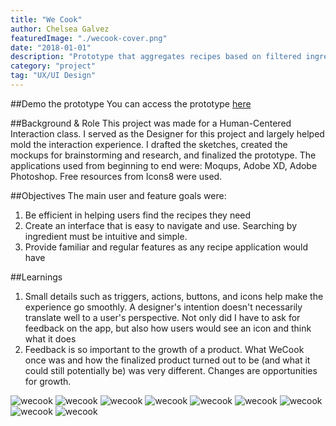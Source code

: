 ```yaml
---
title: "We Cook"
author: Chelsea Galvez
featuredImage: "./wecook-cover.png"
date: "2018-01-01"
description: "Prototype that aggregates recipes based on filtered ingredients"
category: "project"
tag: "UX/UI Design"
---
```


##Demo the prototype
You can access the prototype [here](https://xd.adobe.com/view/81ac2414-fd5c-40cb-b41d-19186cab0baf/)

##Background & Role
This project was made for a Human-Centered Interaction class. I served as the Designer for this project and largely helped mold the interaction experience. I drafted the sketches, created the mockups for brainstorming and research, and finalized the prototype.
The applications used from beginning to end were: Moqups, Adobe XD, Adobe Photoshop. Free resources from Icons8 were used.

##Objectives
The main user and feature goals were:

1. Be efficient in helping users find the recipes they need
2. Create an interface that is easy to navigate and use. Searching by ingredient must be intuitive and simple.
3. Provide familiar and regular features as any recipe application would have

##Learnings

1. Small details such as triggers, actions, buttons, and icons help make the experience go smoothly. A designer's intention doesn't necessarily translate well to a user's perspective. Not only did I have to ask for feedback on the app, but also how users would see an icon and think what it does
2. Feedback is so important to the growth of a product. What WeCook once was and how the finalized product turned out to be (and what it could still potentially be) was very different. Changes are opportunities for growth.

![wecook](./wecook-1.png)
![wecook](./wecook-2.png)
![wecook](./wecook-3.png)
![wecook](./wecook-4.png)
![wecook](./wecook-5.png)
![wecook](./wecook-6.png)
![wecook](./wecook-7.png)
![wecook](./wecook-8.png)
![wecook](./wecook-9.png)
